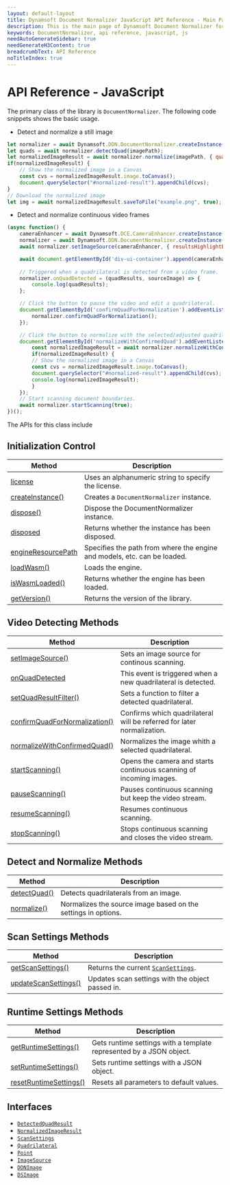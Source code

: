 ```yaml
---
layout: default-layout
title: Dynamsoft Document Normalizer JavaScript API Reference - Main Page
description: This is the main page of Dynamsoft Document Normalizer for JavaScript SDK API Reference.
keywords: DocumentNormalizer, api reference, javascript, js
needAutoGenerateSidebar: true
needGenerateH3Content: true
breadcrumbText: API Reference
noTitleIndex: true
---
```


# API Reference - JavaScript

The primary class of the library is `DocumentNormalizer`. The following code snippets shows the basic usage. 

* Detect and normalize a still image

```js
let normalizer = await Dynamsoft.DDN.DocumentNormalizer.createInstance();
let quads = await normalizer.detectQuad(imagePath);
let normalizedImageResult = await normalizer.normalize(imagePath, { quad: quads[0].location });
if(normalizedImageResult) {
    // Show the normalized image in a Canvas
    const cvs = normalizedImageResult.image.toCanvas();
    document.querySelector("#normalized-result").appendChild(cvs);
}
// Download the normalized image
let img = await normalizedImageResult.saveToFile("example.png", true);
```

* Detect and normalize continuous video frames

```js
(async function() {
    cameraEnhancer = await Dynamsoft.DCE.CameraEnhancer.createInstance();
    normalizer = await Dynamsoft.DDN.DocumentNormalizer.createInstance();
    await normalizer.setImageSource(cameraEnhancer, { resultsHighlightBaseShapes: Dynamsoft.DCE.DrawingItem });

    await document.getElementById('div-ui-container').append(cameraEnhancer.getUIElement());
    
    // Triggered when a quadrilateral is detected from a video frame.
    normalizer.onQuadDetected = (quadResults, sourceImage) => {
        console.log(quadResults);
    };

    // Click the button to pause the video and edit a quadrilateral.
    document.getElementById('confirmQuadForNormalization').addEventListener("click", () => {
        normalizer.confirmQuadForNormalization();
    });

    // Click the button to normalize with the selected/adjusted quadrilateral.
    document.getElementById('normalizeWithConfirmedQuad').addEventListener("click", async () => {
        const normalizedImageResult = await normalizer.normalizeWithConfirmedQuad();
        if(normalizedImageResult) {
        // Show the normalized image in a Canvas
        const cvs = normalizedImageResult.image.toCanvas();
        document.querySelector("#normalized-result").appendChild(cvs);
        console.log(normalizedImageResult);
        }
    });
    // Start scanning document boundaries.
    await normalizer.startScanning(true);
})();
```

The APIs for this class include

## Initialization Control

| Method               | Description |
|----------------------|-------------|
| [license](initialize.md#license) | Uses an alphanumeric string to specify the license. |
| [createInstance()](initialize.md#createinstance) | Creates a `DocumentNormalizer` instance. |
| [dispose()](initialize.md#dispose) | Dispose the DocumentNormalizer instance. |
| [disposed](initialize.md#disposed) | Returns whether the instance has been disposed. |
| [engineResourcePath](initialize.md#engineresourcepath) | Specifies the path from where the engine and models, etc. can be loaded. |
| [loadWasm()](initialize.md#loadwasm) | Loads the engine. |
| [isWasmLoaded()](initialize.md#iswasmloaded) | Returns whether the engine has been loaded. |
| [getVersion()](initialize.md#getversion) | Returns the version of the library. |

## Video Detecting Methods

| Method               | Description |
|----------------------|-------------|
| [setImageSource()](normalize.md#setimagesource) | Sets an image source for continous scanning. |
| [onQuadDetected](normalize.md#onquaddetected) | This event is triggered when a new quadrilateral is detected. |
| [setQuadResultFilter()](normalize.md#setquadresultfilter) | Sets a function to filter a detected quadrilateral. |
| [confirmQuadForNormalization()](normalize.md#confirmquadfornormalization) | Confirms which quadrilateral will be referred for later normalization. |
| [normalizeWithConfirmedQuad()](normalize.md#normalizewithconfirmedquad) | Normalizes the image whith a selected quadrilateral. |
| [startScanning()](normalize.md#startscanning) | Opens the camera and starts continuous scanning of incoming images. |
| [pauseScanning()](normalize.md#pausescanning) | Pauses continuous scanning but keep the video stream. |
| [resumeScanning()](normalize.md#resumescanning) | Resumes continuous scanning. |
| [stopScanning()](normalize.md#stopscanning) | Stops continuous scanning and closes the video stream. |

## Detect and Normalize Methods

| Method               | Description |
|----------------------|-------------|
| [detectQuad()](normalize.md#detectquad) | Detects quadrilaterals from an image. |
| [normalize()](normalize.md#normalize) | Normalizes the source image based on the settings in options. |

## Scan Settings Methods

| Method               | Description |
|----------------------|-------------|
| [getScanSettings()](settings.md#getscansettings) | Returns the current [`ScanSettings`](./interfaces/scansettings.md). |
| [updateScanSettings()](settings.md#updatescansettings) | Updates scan settings with the object passed in. |

## Runtime Settings Methods

| Method               | Description |
|----------------------|-------------|
| [getRuntimeSettings()](settings.md#getruntimesettings) | Gets runtime settings with a template represented by a JSON object. |
| [setRuntimeSettings()](settings.md#setputruntimesettings) | Sets runtime settings with a JSON object. |
| [resetRuntimeSettings()](settings.md#resetputruntimesettings) | Resets all parameters to default values. |

## Interfaces

* [`DetectedQuadResult`](./interfaces/detected-quad-result.md)
* [`NormalizedImageResult`](./interfaces/normalized-image-result.md)
* [`ScanSettings`](./interfaces/scansettings.md)
* [`Quadrilateral`](./interfaces/quadrilateral.md)
* [`Point`](./interfaces/point.md)
* [`ImageSource`](./interfaces/imagesource.md)
* [`DDNImage`](./interfaces/ddn-image.md)
* [`DSImage`](./interfaces/dsimage.md)

<!-- ## Enumerations

- [`EnumImagePixelFormat`]({{ site.enumerations }}image-pixel-format.html?src=android)

## Others

View the [Error Codes]({{ site.enumerations }}error-code.html) -->
